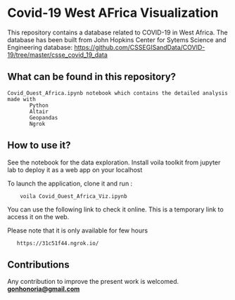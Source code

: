 # Covid-19 West AFrica Visualization

   This repository contains a database related to COVID-19 in West Africa. The database has been built from John Hopkins Center for Sytems Science and Engineering database: 
   https://github.com/CSSEGISandData/COVID-19/tree/master/csse_covid_19_data


## What can be found in this repository?

    Covid_Ouest_Africa.ipynb notebook which contains the detailed analysis made with
           Python
           Altair
           Geopandas
           Ngrok

## How to use it?

   See the notebook for the data exploration. Install voila toolkit from jupyter lab to deploy it as a web app on your localhost

   To launch the application, clone it and run :

   ```
       voila Covid_Ouest_Africa_Viz.ipynb
   ```
   You can use the following link to check it online. This is a temporary link to access it on the web.

   Please note that it is only available for few hours

       https://31c51f44.ngrok.io/


## Contributions
   Any contribution to improve the present work is welcomed.
   **gonhonoria@gmail.com**
